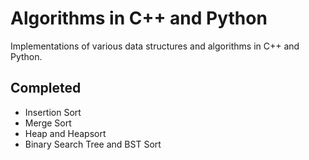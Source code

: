 # Algorithms in C++ and Python
Implementations of various data structures and algorithms in C++ and Python.

## Completed
* Insertion Sort
* Merge Sort
* Heap and Heapsort
* Binary Search Tree and BST Sort
